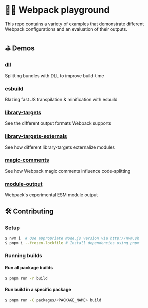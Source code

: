 # 🤹‍♂️ Webpack playground

This repo contains a variety of examples that demonstrate different Webpack configurations and an evaluation of their outputs.


## ⛳️ Demos
<!-- demos:start -->
### [dll](/demos/dll)
Splitting bundles with DLL to improve build-time

### [esbuild](/demos/esbuild)
Blazing fast JS transpilation & minification with esbuild

### [library-targets](/demos/library-targets)
See the different output formats Webpack supports

### [library-targets-externals](/demos/library-targets-externals)
See how different library-targets externalize modules

### [magic-comments](/demos/magic-comments)
See how Webpack magic comments influence code-splitting

### [module-output](/demos/module-output)
Webpack's experimental ESM module output
<!-- demos:end -->

## 🛠 Contributing

### Setup
```sh
$ nvm i  # Use appropriate Node.js version via http://nvm.sh
$ pnpm i --frozen-lockfile # Install dependencies using pnpm
```

### Running builds

#### Run all package builds
```sh
$ pnpm run -r build
```

#### Run build in a specific package
```sh
$ pnpm run -C packages/<PACKAGE_NAME> build
```
